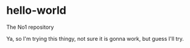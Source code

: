 # hello-world
The No1 repository

Ya, so I'm trying this thingy,
not sure it is gonna work,
but guess I'll try.
